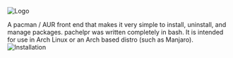 ![Logo](https://i.ibb.co/chfWHTh/952aaf70-4956-4510-8da6-5d4f04b3efa7-200x200.png)

A pacman / AUR front end that makes it very simple to install, uninstall, and manage packages. pachelpr was written completely in bash. It is intended for use in Arch Linux or an Arch based distro (such as Manjaro).
![Installation](https://i.ibb.co/JzZY1dt/fc3355fe-32c8-4be2-8b4b-c552991950b3-200x200.png)

